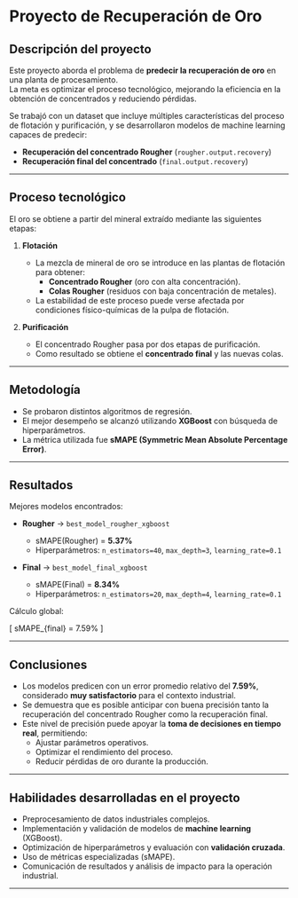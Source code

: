 # Proyecto de Recuperación de Oro  

## Descripción del proyecto  

Este proyecto aborda el problema de **predecir la recuperación de oro** en una planta de procesamiento.  
La meta es optimizar el proceso tecnológico, mejorando la eficiencia en la obtención de concentrados y reduciendo pérdidas.  

Se trabajó con un dataset que incluye múltiples características del proceso de flotación y purificación, y se desarrollaron modelos de machine learning capaces de predecir:  

- **Recuperación del concentrado Rougher** (`rougher.output.recovery`)  
- **Recuperación final del concentrado** (`final.output.recovery`)  

---

## Proceso tecnológico  

El oro se obtiene a partir del mineral extraído mediante las siguientes etapas:  

1. **Flotación**  
   - La mezcla de mineral de oro se introduce en las plantas de flotación para obtener:  
     - **Concentrado Rougher** (oro con alta concentración).  
     - **Colas Rougher** (residuos con baja concentración de metales).  
   - La estabilidad de este proceso puede verse afectada por condiciones físico-químicas de la pulpa de flotación.  

2. **Purificación**  
   - El concentrado Rougher pasa por dos etapas de purificación.  
   - Como resultado se obtiene el **concentrado final** y las nuevas colas.  

---

## Metodología  

- Se probaron distintos algoritmos de regresión.  
- El mejor desempeño se alcanzó utilizando **XGBoost** con búsqueda de hiperparámetros.  
- La métrica utilizada fue **sMAPE (Symmetric Mean Absolute Percentage Error)**.  

---

## Resultados  

Mejores modelos encontrados:  

- **Rougher** → `best_model_rougher_xgboost`  
  - sMAPE(Rougher) = **5.37%**  
  - Hiperparámetros: `n_estimators=40`, `max_depth=3`, `learning_rate=0.1`  

- **Final** → `best_model_final_xgboost`  
  - sMAPE(Final) = **8.34%**  
  - Hiperparámetros: `n_estimators=20`, `max_depth=4`, `learning_rate=0.1`  

Cálculo global:  

\[
sMAPE_{final} = 7.59\%
\]

---

## Conclusiones  

- Los modelos predicen con un error promedio relativo del **7.59%**, considerado **muy satisfactorio** para el contexto industrial.  
- Se demuestra que es posible anticipar con buena precisión tanto la recuperación del concentrado Rougher como la recuperación final.  
- Este nivel de precisión puede apoyar la **toma de decisiones en tiempo real**, permitiendo:  
  - Ajustar parámetros operativos.  
  - Optimizar el rendimiento del proceso.  
  - Reducir pérdidas de oro durante la producción.  

---

## Habilidades desarrolladas en el proyecto  

- Preprocesamiento de datos industriales complejos.  
- Implementación y validación de modelos de **machine learning** (XGBoost).  
- Optimización de hiperparámetros y evaluación con **validación cruzada**.  
- Uso de métricas especializadas (sMAPE).  
- Comunicación de resultados y análisis de impacto para la operación industrial.  

---

